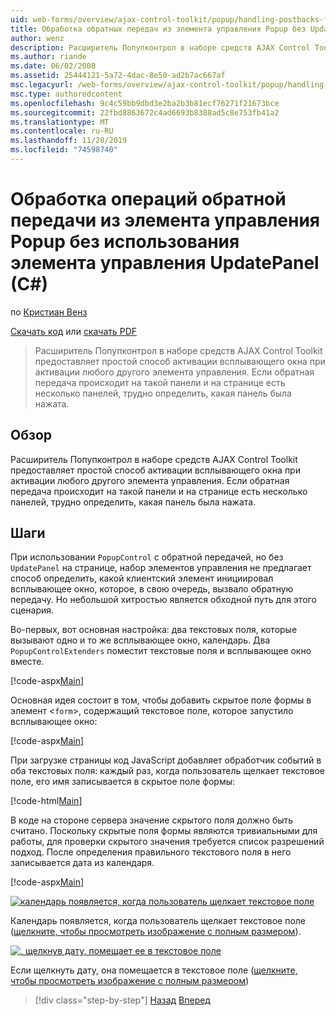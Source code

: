 ```yaml
---
uid: web-forms/overview/ajax-control-toolkit/popup/handling-postbacks-from-a-popup-control-without-an-updatepanel-cs
title: Обработка обратных передач из элемента управления Popup без UpdatePanel (C#) | Документация Майкрософт
author: wenz
description: Расширитель Попупконтрол в наборе средств AJAX Control Toolkit предоставляет простой способ активации всплывающего окна при активации любого другого элемента управления. Когда обратная передача происходит в SU...
ms.author: riande
ms.date: 06/02/2008
ms.assetid: 25444121-5a72-4dac-8e50-ad2b7ac667af
msc.legacyurl: /web-forms/overview/ajax-control-toolkit/popup/handling-postbacks-from-a-popup-control-without-an-updatepanel-cs
msc.type: authoredcontent
ms.openlocfilehash: 9c4c59bb9dbd3e2ba2b3b81ecf76271f21673bce
ms.sourcegitcommit: 22fbd8863672c4ad6693b8388ad5c8e753fb41a2
ms.translationtype: MT
ms.contentlocale: ru-RU
ms.lasthandoff: 11/28/2019
ms.locfileid: "74598740"
---
```

# <a name="handling-postbacks-from-a-popup-control-without-an-updatepanel-c"></a>Обработка операций обратной передачи из элемента управления Popup без использования элемента управления UpdatePanel (C#)

по [Кристиан Венз](https://github.com/wenz)

[Скачать код](https://download.microsoft.com/download/9/3/f/93f8daea-bebd-4821-833b-95205389c7d0/PopupControl3.cs.zip) или [скачать PDF](https://download.microsoft.com/download/2/d/c/2dc10e34-6983-41d4-9c08-f78f5387d32b/popupcontrol3CS.pdf)

> Расширитель Попупконтрол в наборе средств AJAX Control Toolkit предоставляет простой способ активации всплывающего окна при активации любого другого элемента управления. Если обратная передача происходит на такой панели и на странице есть несколько панелей, трудно определить, какая панель была нажата.

## <a name="overview"></a>Обзор

Расширитель Попупконтрол в наборе средств AJAX Control Toolkit предоставляет простой способ активации всплывающего окна при активации любого другого элемента управления. Если обратная передача происходит на такой панели и на странице есть несколько панелей, трудно определить, какая панель была нажата.

## <a name="steps"></a>Шаги

При использовании `PopupControl` с обратной передачей, но без `UpdatePanel` на странице, набор элементов управления не предлагает способ определить, какой клиентский элемент инициировал всплывающее окно, которое, в свою очередь, вызвало обратную передачу. Но небольшой хитростью является обходной путь для этого сценария.

Во-первых, вот основная настройка: два текстовых поля, которые вызывают одно и то же всплывающее окно, календарь. Два `PopupControlExtenders` поместит текстовые поля и всплывающее окно вместе.

[!code-aspx[Main](handling-postbacks-from-a-popup-control-without-an-updatepanel-cs/samples/sample1.aspx)]

Основная идея состоит в том, чтобы добавить скрытое поле формы в элемент &lt;`form`&gt;, содержащий текстовое поле, которое запустило всплывающее окно:

[!code-aspx[Main](handling-postbacks-from-a-popup-control-without-an-updatepanel-cs/samples/sample2.aspx)]

При загрузке страницы код JavaScript добавляет обработчик событий в оба текстовых поля: каждый раз, когда пользователь щелкает текстовое поле, его имя записывается в скрытое поле формы:

[!code-html[Main](handling-postbacks-from-a-popup-control-without-an-updatepanel-cs/samples/sample3.html)]

В коде на стороне сервера значение скрытого поля должно быть считано. Поскольку скрытые поля формы являются тривиальными для работы, для проверки скрытого значения требуется список разрешений подход. После определения правильного текстового поля в него записывается дата из календаря.

[!code-aspx[Main](handling-postbacks-from-a-popup-control-without-an-updatepanel-cs/samples/sample4.aspx)]

[![календарь появляется, когда пользователь щелкает текстовое поле](handling-postbacks-from-a-popup-control-without-an-updatepanel-cs/_static/image2.png)](handling-postbacks-from-a-popup-control-without-an-updatepanel-cs/_static/image1.png)

Календарь появляется, когда пользователь щелкает текстовое поле ([щелкните, чтобы просмотреть изображение с полным размером](handling-postbacks-from-a-popup-control-without-an-updatepanel-cs/_static/image3.png)).

[![, щелкнув дату, помещает ее в текстовое поле](handling-postbacks-from-a-popup-control-without-an-updatepanel-cs/_static/image5.png)](handling-postbacks-from-a-popup-control-without-an-updatepanel-cs/_static/image4.png)

Если щелкнуть дату, она помещается в текстовое поле ([щелкните, чтобы просмотреть изображение с полным размером](handling-postbacks-from-a-popup-control-without-an-updatepanel-cs/_static/image6.png))

> [!div class="step-by-step"]
> [Назад](handling-postbacks-from-a-popup-control-with-an-updatepanel-cs.md)
> [Вперед](using-multiple-popup-controls-vb.md)
